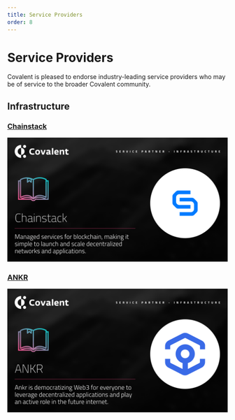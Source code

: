 ```yaml
---
title: Service Providers
order: 8
---
```


# Service Providers
Covalent is pleased to endorse industry-leading service providers who may be of service to the broader Covalent community. 

## Infrastructure

### [Chainstack](/service-providers/chainstack)
[![Chainstack](./images/chainstack-banner.png)](/service-providers/chainstack)


### [ANKR](/service-providers/ankr)
[![Chainstack](./images/ankr-banner.png)](/service-providers/ankr)
